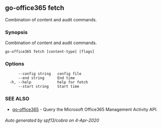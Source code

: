 ## go-office365 fetch

Combination of content and audit commands.

### Synopsis

Combination of content and audit commands.

```
go-office365 fetch [content-type] [flags]
```

### Options

```
      --config string   config file
      --end string      End time
  -h, --help            help for fetch
      --start string    Start time
```

### SEE ALSO

* [go-office365](go-office365.md)	 - Query the Microsoft Office365 Management Activity API.

###### Auto generated by spf13/cobra on 4-Apr-2020
